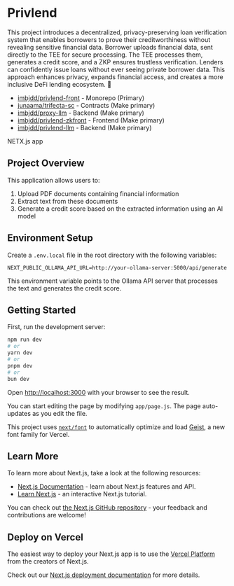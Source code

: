 # Privlend

This project introduces a decentralized, privacy-preserving loan verification system that enables borrowers to prove their creditworthiness without revealing sensitive financial data. Borrower uploads financial data, sent directly to the TEE for secure processing. The TEE processes them, generates a credit score, and a ZKP ensures trustless verification. Lenders can confidently issue loans without ever seeing private borrower data. This approach enhances privacy, expands financial access, and creates a more inclusive DeFi lending ecosystem. 🚀

- [imbjdd/privlend-front](https://github.com/imbjdd/privlend-front) - Monorepo (Primary)
- [junaama/trifecta-sc](https://github.com/junaama/trifecta-sc) - Contracts (Make primary)
- [imbjdd/proxy-llm](https://github.com/imbjdd/proxy-llm) - Backend (Make primary)
- [imbjdd/privlend-zkfront](https://github.com/imbjdd/privlend-zkfront) - Frontend (Make primary)
- [imbjdd/privlend-llm](https://github.com/imbjdd/privlend-llm) - Backend (Make primary)

NETX.js app

## Project Overview

This application allows users to:
1. Upload PDF documents containing financial information
2. Extract text from these documents
3. Generate a credit score based on the extracted information using an AI model

## Environment Setup

Create a `.env.local` file in the root directory with the following variables:

```
NEXT_PUBLIC_OLLAMA_API_URL=http://your-ollama-server:5000/api/generate
```

This environment variable points to the Ollama API server that processes the text and generates the credit score.

## Getting Started

First, run the development server:

```bash
npm run dev
# or
yarn dev
# or
pnpm dev
# or
bun dev
```

Open [http://localhost:3000](http://localhost:3000) with your browser to see the result.

You can start editing the page by modifying `app/page.js`. The page auto-updates as you edit the file.

This project uses [`next/font`](https://nextjs.org/docs/app/building-your-application/optimizing/fonts) to automatically optimize and load [Geist](https://vercel.com/font), a new font family for Vercel.

## Learn More

To learn more about Next.js, take a look at the following resources:

- [Next.js Documentation](https://nextjs.org/docs) - learn about Next.js features and API.
- [Learn Next.js](https://nextjs.org/learn) - an interactive Next.js tutorial.

You can check out [the Next.js GitHub repository](https://github.com/vercel/next.js) - your feedback and contributions are welcome!

## Deploy on Vercel

The easiest way to deploy your Next.js app is to use the [Vercel Platform](https://vercel.com/new?utm_medium=default-template&filter=next.js&utm_source=create-next-app&utm_campaign=create-next-app-readme) from the creators of Next.js.

Check out our [Next.js deployment documentation](https://nextjs.org/docs/app/building-your-application/deploying) for more details.
